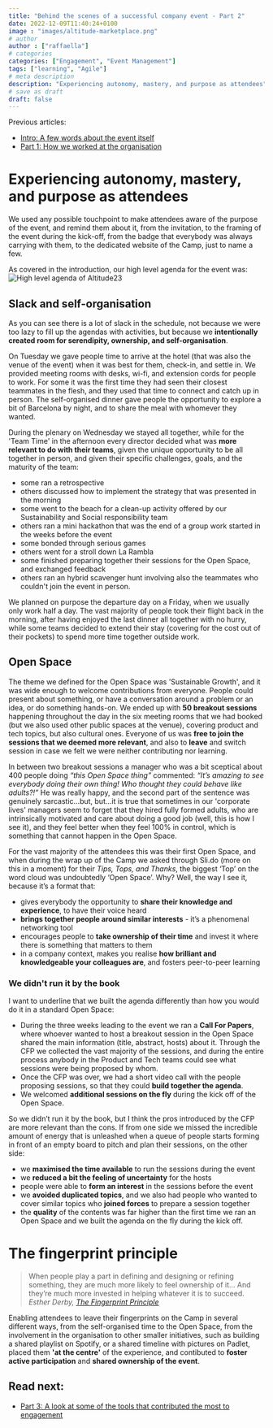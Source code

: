 ```yaml
---
title: "Behind the scenes of a successful company event - Part 2"
date: 2022-12-09T11:40:24+0100
image : "images/altitude-marketplace.png"
# author
author : ["raffaella"]
# categories
categories: ["Engagement", "Event Management"]
tags: ["learning", "Agile"]
# meta description
description: "Experiencing autonomy, mastery, and purpose as attendees"
# save as draft
draft: false
---
```

Previous articles: 
- [Intro: A few words about the event itself](https://raffaellarossini.com/blog/20221207_altitude-behind-the-scenes/)
- [Part 1: How we worked at the organisation](https://raffaellarossini.com/blog/20221207_altitude-organisation/)

# Experiencing autonomy, mastery, and purpose as attendees
We used any possible touchpoint to make attendees aware of the purpose of the event, and remind them about it, from the invitation, to the framing of the event during the kick-off, from the badge that everybody was always carrying with them, to the dedicated website of the Camp, just to name a few.

As covered in the introduction, our high level agenda for the event was:
![High level agenda of Altitude23](/images/altitude-high-level-agenda.jpg)

## Slack and self-organisation
As you can see there is a lot of slack in the schedule, not because we were too lazy to fill up the agendas with activities, but because we **intentionally created room for serendipity, ownership, and self-organisation**.

On Tuesday we gave people time to arrive at the hotel (that was also the venue of the event) when it was best for them, check-in, and settle in. We provided meeting rooms with desks, wi-fi, and extension cords for people to work. For some it was the first time they had seen their closest teammates in the flesh, and they used that time to connect and catch up in person. The self-organised dinner gave people the opportunity to explore a bit of Barcelona by night, and to share the meal with whomever they wanted. 

During the plenary on Wednesday we stayed all together, while for the 'Team Time' in the afternoon every director decided what was **more relevant to do with their teams**, given the unique opportunity to be all together in person, and given their specific challenges, goals, and the maturity of the team: 

- some ran a retrospective
- others discussed how to implement the strategy that was presented in the morning
- some went to the beach for a clean-up activity offered by our Sustainability and Social responsibility team
- others ran a mini hackathon that was the end of a group work started in the weeks before the event
- some bonded through serious games
- others went for a stroll down La Rambla
- some finished preparing together their sessions for the Open Space, and exchanged feedback
- others ran an hybrid scavenger hunt involving also the teammates who couldn't join the event in person.

We planned on purpose the departure day on a Friday, when we usually only work half a day. The vast majority of people took their flight back in the morning, after having enjoyed the last dinner all together with no hurry, while some teams decided to extend their stay (covering for the cost out of their pockets) to spend more time together outside work.

## Open Space
The theme we defined for the Open Space was 'Sustainable Growth', and it was wide enough to welcome contributions from everyone. People could present about something, or have a conversation around a problem or an idea, or do something hands-on. 
We ended up with **50 breakout sessions** happening throughout the day in the six meeting rooms that we had booked (but we also used other public spaces at the venue), covering product and tech topics, but also cultural ones. 
Everyone of us was **free to join the sessions that we deemed more relevant**, and also to **leave** and switch session in case we felt we were neither contributing nor learning. 

In between two breakout sessions a manager who was a bit sceptical about 400 people doing *“this Open Space thing”* commented: *“It’s amazing to see everybody doing their own thing! Who thought they could behave like adults?!”* 
He was really happy, and the second part of the sentence was genuinely sarcastic…but, but…it is true that sometimes in our 'corporate lives' managers seem to forget that they hired fully formed adults, who are intrinsically motivated and care about doing a good job (well, this is how I see it), and they feel better when they feel 100% in control, which is something that cannot happen in the Open Space. 

For the vast majority of the attendees this was their first Open Space, and when during the wrap up of the Camp we asked through Sli.do (more on this in a moment) for their *Tips, Tops, and Thanks*, the biggest ‘Top’ on the word cloud was undoubtedly ‘Open Space’.
Why? Well, the way I see it, because it’s a format that:

- gives everybody the opportunity to **share their knowledge and experience**, to have their voice heard
- **brings together people around similar interests** - it’s a phenomenal networking tool
- encourages people to **take ownership of their time** and invest it where there is something that matters to them 
- in a company context, makes you realise **how brilliant and knowledgeable your colleagues are**, and fosters peer-to-peer learning

### We didn't run it by the book
I want to underline that we built the agenda differently than how you would do it in a standard Open Space:

- During the three weeks leading to the event we ran a **Call For Papers**, where whoever wanted to host a breakout session in the Open Space shared the main information (title, abstract, hosts) about it. Through the CFP we collected the vast majority of the sessions, and during the entire process anybody in the Product and Tech teams could see what sessions were being proposed by whom. 
- Once the CFP was over, we had a short video call with the people proposing sessions, so that they could **build together the agenda**.
- We welcomed **additional sessions on the fly** during the kick off of the Open Space.

So we didn’t run it by the book, but I think the pros introduced by the CFP are more relevant than the cons. If from one side we missed the incredible amount of energy that is unleashed when a queue of people starts forming in front of an empty board to pitch and plan their sessions, on the other side:

- we **maximised the time available** to run the sessions during the event
- we **reduced a bit the feeling of uncertainty** for the hosts
- people were able to **form an interest** in the sessions before the event
- we **avoided duplicated topics**, and we also had people who wanted to cover similar topics who **joined forces** to prepare a session together
- the **quality** of the contents was far higher than the first time we ran an Open Space and we built the agenda on the fly during the kick off.

# The fingerprint principle

> When people play a part in defining and designing or refining something, they are much more likely to feel ownership of it… And they’re much more invested in helping whatever it is to succeed.
> *Esther Derby, [The Fingerprint Principle](https://www.estherderby.com/the-fingerprint-principle)*

Enabling attendees to leave their fingerprints on the Camp in several different ways, from the self-organised time to the Open Space, from the involvement in the organisation to other smaller initiatives, such as building a shared playlist on Spotify, or a shared timeline with pictures on Padlet, placed them **'at the centre'** of the experience, and contibuted to **foster active participation** and **shared ownership of the event**.

## Read next:
- [Part 3: A look at some of the tools that contributed the most to engagement](https://raffaellarossini.com/blog/20221207_altitude-tools/)